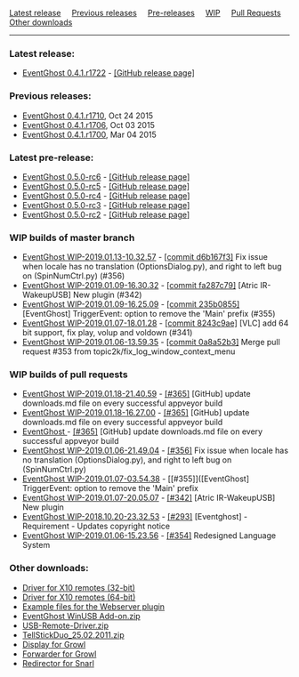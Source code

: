 [Latest release](#latest-release) &nbsp;&nbsp;&nbsp;
[Previous releases](#previous-releases) &nbsp;&nbsp;&nbsp;
[Pre-releases](#latest-pre-release) &nbsp;&nbsp;&nbsp;
[WIP](#wip-builds-of-master-branch) &nbsp;&nbsp;&nbsp;
[Pull Requests](#wip-builds-of-pull-requests) &nbsp;&nbsp;&nbsp;
[Other downloads](#other-downloads)

---

### Latest release:

[//]: # (BEGIN release)
* [EventGhost 0.4.1.r1722](https://github.com/EventGhost/EventGhost/releases/download/v0.4.1.r1722/EventGhost_0.4.1.r1722_Setup.exe) - [[GitHub release page]](https://github.com/EventGhost/EventGhost/releases/tag/v0.4.1.r1722)

[//]: # (END release)


### Previous releases:

[//]: # (BEGIN previous)
*   [EventGhost 0.4.1.r1710](http://eventghost.net/downloads/EventGhost_0.4.1.r1710_Setup.exe), Oct 24 2015
*   [EventGhost 0.4.1.r1706](http://eventghost.net/downloads/EventGhost_0.4.1.r1706_Setup.exe), Oct 03 2015
*   [EventGhost 0.4.1.r1700](http://eventghost.net/downloads/EventGhost_0.4.1.r1700_Setup.exe), Mar 04 2015

[//]: # (END previous)


### Latest pre-release:

[//]: # (BEGIN prerelease)
* [EventGhost 0.5.0-rc6](https://github.com/EventGhost/EventGhost/releases/download/v0.5.0-rc6/EventGhost_0.5.0-rc6_Setup.exe) - [[GitHub release page]](https://github.com/EventGhost/EventGhost/releases/tag/v0.5.0-rc6)
* [EventGhost 0.5.0-rc5](https://github.com/EventGhost/EventGhost/releases/download/v0.5.0-rc6/EventGhost_0.5.0-rc5_Setup.exe) - [[GitHub release page]](https://github.com/EventGhost/EventGhost/releases/tag/v0.5.0-rc5)
* [EventGhost 0.5.0-rc4](https://github.com/EventGhost/EventGhost/releases/download/v0.5.0-rc6/EventGhost_0.5.0-rc4_Setup.exe) - [[GitHub release page]](https://github.com/EventGhost/EventGhost/releases/tag/v0.5.0-rc4)
* [EventGhost 0.5.0-rc3](https://github.com/EventGhost/EventGhost/releases/download/v0.5.0-rc6/EventGhost_0.5.0-rc3_Setup.exe) - [[GitHub release page]](https://github.com/EventGhost/EventGhost/releases/tag/v0.5.0-rc3)
* [EventGhost 0.5.0-rc2](https://github.com/EventGhost/EventGhost/releases/download/v0.5.0-rc6/EventGhost_0.5.0-rc2_Setup.exe) - [[GitHub release page]](https://github.com/EventGhost/EventGhost/releases/tag/v0.5.0-rc2)

[//]: # (END prerelease)


### WIP builds of master branch

[//]: # (BEGIN wip_master)
* [EventGhost WIP-2019.01.13-10.32.57](https://ci.appveyor.com/api/buildjobs/7f0rpjywby9y9adf/artifacts/_build%2Foutput%2FEventGhost_WIP-2019.01.13-10.32.57_Setup.exe) - [[commit d6b167f3]](https://github.com/EventGhost/EventGhost/commit/d6b167f30e3dd420d130b715b554a7ce886e42b7) Fix issue when locale has no translation (OptionsDialog.py), and right to left bug on (SpinNumCtrl.py) (#356)
* [EventGhost WIP-2019.01.09-16.30.32](https://ci.appveyor.com/api/buildjobs/qongswh1aofy4dh7/artifacts/_build%2Foutput%2FEventGhost_WIP-2019.01.09-16.30.32_Setup.exe) - [[commit fa287c79]](https://github.com/EventGhost/EventGhost/commit/fa287c79bbeec660b2657878911f732f395c720f) [Atric IR-WakeupUSB] New plugin (#342)
* [EventGhost WIP-2019.01.09-16.25.09](https://ci.appveyor.com/api/buildjobs/6f5pmmllglfoiw4r/artifacts/_build%2Foutput%2FEventGhost_WIP-2019.01.09-16.25.09_Setup.exe) - [[commit 235b0855]](https://github.com/EventGhost/EventGhost/commit/235b0855f6a03e2357eef3f28178ab7b6b4ad800) [EventGhost] TriggerEvent: option to remove the 'Main' prefix (#355)
* [EventGhost WIP-2019.01.07-18.01.28](https://ci.appveyor.com/api/buildjobs/69dk1ab179fhxhy2/artifacts/_build%2Foutput%2FEventGhost_WIP-2019.01.07-18.01.28_Setup.exe) - [[commit 8243c9ae]](https://github.com/EventGhost/EventGhost/commit/8243c9ae130140f761e5cdf04366fb835611208a) [VLC] add 64 bit support, fix play, volup and voldown (#341)
* [EventGhost WIP-2019.01.06-13.59.35](https://ci.appveyor.com/api/buildjobs/w4812bu64ae3jsi2/artifacts/_build%2Foutput%2FEventGhost_WIP-2019.01.06-13.59.35_Setup.exe) - [[commit 0a8a52b3]](https://github.com/EventGhost/EventGhost/commit/0a8a52b35f536310d91c1c98088c41005a6c241f) Merge pull request #353 from topic2k/fix_log_window_context_menu

[//]: # (END wip_master)


### WIP builds of pull requests

[//]: # (BEGIN wip_pr)
* [EventGhost WIP-2019.01.18-21.40.59](https://ci.appveyor.com/api/buildjobs/twb0qw68rr1kxchs/artifacts/_build/output/EventGhost_WIP-2019.01.18-21.40.59_Setup.exe) - [[#365]](https://github.com/EventGhost/EventGhost/pull/365) [GitHub] update downloads.md file on every successful appveyor build
* [EventGhost WIP-2019.01.18-16.27.00](https://ci.appveyor.com/api/buildjobs/vr73lvjkl05qmn73/artifacts/_build/output/EventGhost_WIP-2019.01.18-16.27.00_Setup.exe) - [[#365]](https://github.com/EventGhost/EventGhost/pull/365) [GitHub] update downloads.md file on every successful appveyor build
* [EventGhost ](https://ci.appveyor.com/api/buildjobs/b767b70u5l8veqb8/artifacts/_build/output/EventGhost_WIP-2019.01.18-16.16.31_Setup.exe) - [[#365]](https://github.com/EventGhost/EventGhost/pull/365) [GitHub] update downloads.md file on every successful appveyor build
* [EventGhost WIP-2019.01.06-21.49.04](https://ci.appveyor.com/api/buildjobs/tq4c3vykj4fug4ii/artifacts/_build/output/EventGhost_WIP-2019.01.06-21.49.04_Setup.exe) - [[#356]](https://github.com/EventGhost/EventGhost/pull/356) Fix issue when locale has no translation (OptionsDialog.py), and right to left bug on (SpinNumCtrl.py)
* [EventGhost WIP-2019.01.07-03.54.38](https://ci.appveyor.com/api/buildjobs/xnsa6gso8sti88yp/artifacts/_build/output/EventGhost_WIP-2019.01.07-03.54.38_Setup.exe) - [[#355]]([EventGhost] TriggerEvent: option to remove the 'Main' prefix
* [EventGhost WIP-2019.01.07-20.05.07](https://ci.appveyor.com/api/buildjobs/h3nw1s9vec3y1r2y/artifacts/_build/output/EventGhost_WIP-2019.01.07-20.05.07_Setup.exe) - [[#342]](https://github.com/EventGhost/EventGhost/pull/342) [Atric IR-WakeupUSB] New plugin
* [EventGhost WIP-2018.10.20-23.32.53](https://ci.appveyor.com/api/buildjobs/cs4397hl6hllwasl/artifacts/_build/output/EventGhost_WIP-2018.10.20-23.32.53_Setup.exe) - [[#293]](https://github.com/EventGhost/EventGhost/pull/293) [Eventghost] - Requirement - Updates copyright notice
* [EventGhost WIP-2019.01.06-15.23.56](https://ci.appveyor.com/api/buildjobs/9sddy0jwj7x5iu7l/artifacts_build/output/EventGhost_WIP-2019.01.06-15.23.56_Setup.exe) - [[#354]](https://github.com/EventGhost/EventGhost/pull/354) Redesigned Language System

[//]: # (END wip_pr)


### Other downloads:

*   [Driver for X10 remotes (32-bit)](http://eventghost.net/downloads/x10drivers_x86.exe)
*   [Driver for X10 remotes (64-bit)](http://eventghost.net/downloads/x10drivers_x64.exe)
*   [Example files for the Webserver plugin](http://eventghost.net/downloads/Webserver_Demo.zip)
*   [EventGhost WinUSB Add-on.zip](http://eventghost.net/downloads/EventGhost_WinUSB_Add-on.zip)
*   [USB-Remote-Driver.zip](http://eventghost.net/downloads/USB-Remote-Driver.zip)
*   [TellStickDuo_25.02.2011.zip](http://eventghost.net/downloads/TellStickDuo_25.02.2011.zip)
*   [Display for Growl](http://eventghost.net/downloads/EventGhost_Display_v1.1.zip)
*   [Forwarder for Growl](http://eventghost.net/downloads/EventGhost_Forwarder.zip)
*   [Redirector for Snarl](http://eventghost.net/downloads/EG_SnarlRedirector_Setup.exe)
